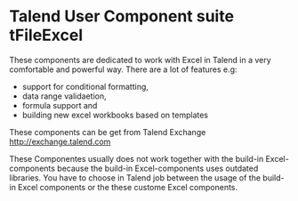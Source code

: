 # Talend User Component suite tFileExcel
These components are dedicated to work with Excel in Talend in a very comfortable and powerful way.
There are a lot of features e.g: 
* support for conditional formatting, 
* data range validaetion, 
* formula support and 
* building new excel workbooks based on templates

These components can be get from Talend Exchange
http://exchange.talend.com

These Componentes usually does not work together with the build-in Excel-components because the build-in Excel-components uses outdated libraries.
You have to choose in Talend job between the usage of the build-in Excel components or the these custome Excel components.
